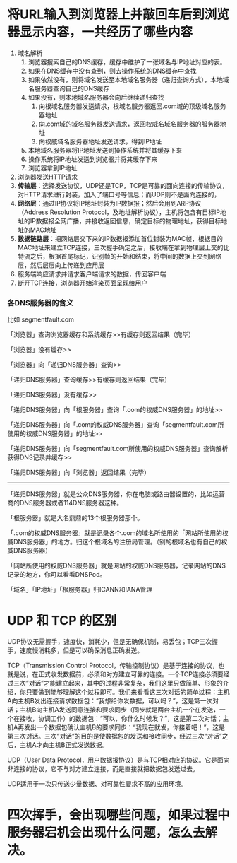 # 将URL输入到浏览器上并敲回车后到浏览器显示内容，一共经历了哪些内容
1. 域名解析
    1. 浏览器搜索自己的DNS缓存，缓存中维护了一张域名与IP地址对应的表。
    2. 如果在DNS缓存中没有查到，则去操作系统的DNS缓存中查找
    3. 如果依然没有，则将域名发送至本地域名服务器（递归查询方式），本地域名服务器查询自己的DNS缓存
    4. 如果没有，则本地域名服务器会向后继续递归查找
        1. 向根域名服务器发送请求，根域名服务器返回.com域的顶级域名服务器地址
        2. 向.com域的域名服务器发送请求，返回权威名域名服务器的服务器地址
        3. 向权威域名服务器地址发送请求，得到IP地址
    5. 本地域名服务器将IP地址发送到操作系统并将其缓存下来
    6. 操作系统将IP地址发送到浏览器并将其缓存下来
    7. 浏览器拿到IP地址
2. 浏览器发送HTTP请求
3. **传输层**：选择发送协议，UDP还是TCP，TCP是可靠的面向连接的传输协议，对HTTP请求进行封装，加入了端口号等信息；而UDP则不是面向连接的，
4. **网络层**：通过IP协议将IP地址封装为IP数据报；然后会用到ARP协议（Address Resolution Protocol，及地址解析协议），主机将包含有目标IP地址的IP数据报全网广播，并接收返回信息，确定目标的物理地址，获得目标地址的MAC地址
5. **数据链路层**：把网络层交下来的IP数据报添加首位封装为MAC帧，根据目的MAC地址来建立TCP连接，三次握手确定之后，接收端在拿到物理层上交的比特流之后，根据首尾标记，识别帧的开始和结束，将中间的数据上交到网络层，然后层层向上传递到应用层
6. 服务端响应请求并请求客户端请求的数据，传回客户端
7. 断开TCP连接，浏览器开始渲染页面呈现给用户


### 各DNS服务器的含义
比如 segmentfault.com

「浏览器」查询浏览器缓存和系统缓存>>有缓存则返回结果（完毕）

「浏览器」没有缓存>>

「浏览器」向「递归DNS服务器」查询>>

「递归DNS服务器」查询缓存>>有缓存则返回结果（完毕）

「递归DNS服务器」没有缓存>>

「递归DNS服务器」向「根服务器」查询「.com的权威DNS服务器」的地址>>

「递归DNS服务器」向「.com的权威DNS服务器」查询「segmentfault.com所使用的权威DNS服务器」的地址>>

「递归DNS服务器」向「segmentfault.com所使用的权威DNS服务器」查询解析获得DNS记录并缓存>>

「递归DNS服务器」向「浏览器」返回结果（完毕）

---------

「递归DNS服务器」就是公众DNS服务器，你在电脑或路由器设置的，比如运营商的DNS服务器或者114DNS服务器这种。

「根服务器」就是大名鼎鼎的13个根服务器那个。

「.com的权威DNS服务器」就是记录各个.com的域名所使用的「网站所使用的权威DNS服务器」的地方。归这个根域名的注册局管理。（别的根域名也有自己的权威DNS服务器）

「网站所使用的权威DNS服务器」就是网站的权威DNS服务器，记录网站的DNS记录的地方，你可以看看DNSPod。

「域名」「IP地址」「根服务器」归ICANN和IANA管理

# UDP 和 TCP 的区别

UDP协议无需握手，速度快，消耗少，但是无确保机制，易丢包；TCP三次握手，速度慢消耗多，但是可以确保消息正确发送。

TCP（Transmission Control Protocol，传输控制协议）是基于连接的协议，也就是说，在正式收发数据前，必须和对方建立可靠的连接。一个TCP连接必须要经过三次“对话”才能建立起来，其中的过程非常复杂，我们这里只做简单、形象的介绍，你只要做到能够理解这个过程即可。我们来看看这三次对话的简单过程：主机A向主机B发出连接请求数据包：“我想给你发数据，可以吗？”，这是第一次对话；主机B向主机A发送同意连接和要求同步（同步就是两台主机一个在发送，一个在接收，协调工作）的数据包：“可以，你什么时候发？”，这是第二次对话；主机A再发出一个数据包确认主机B的要求同步：“我现在就发，你接着吧！”，这是第三次对话。三次“对话”的目的是使数据包的发送和接收同步，经过三次“对话”之后，主机A才向主机B正式发送数据。

UDP（User Data Protocol，用户数据报协议）是与TCP相对应的协议。它是面向非连接的协议，它不与对方建立连接，而是直接就把数据包发送过去。

UDP适用于一次只传送少量数据、对可靠性要求不高的应用环境。

#  四次挥手，会出现哪些问题，如果过程中服务器宕机会出现什么问题，怎么去解决。
